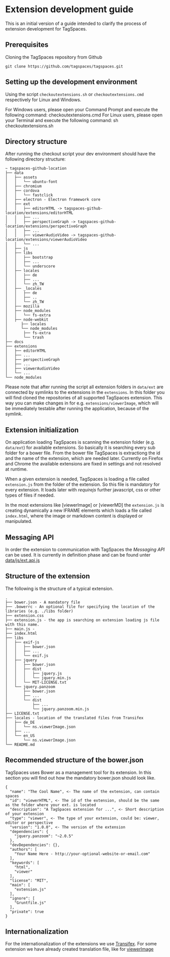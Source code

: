 # Extension development guide

<!-- toc -->

This is an initial version of a guide intended to clarify the process of extension development for TagSpaces.

## Prerequisites

Cloning the TagSpaces repository from Github

    git clone https://github.com/tagspaces/tagspaces.git

## Setting up the development environment

Using the script `checkoutextensions.sh` or `checkoutextensions.cmd` respectively for Linux and Windows.

For Windows users, please open your Command Prompt and execute the following command: checkoutextensions.cmd
For Linux users, please open your Terminal and execute the following command: sh checkoutextensions.sh

## Directory structure

After running the checkout script your dev environment should have the following directory structure:

	~ tagspaces-github-location
	├── data
	│   ├── assets
	│   │   └── ubuntu-font
	│   ├── chromium
	│   ├── cordova
	│   │   └── fastclick
	│   ├── electron - Electron framework core
	│   ├── ext
	│   │   ├── editorHTML -> tagspaces-github-location/extensions/editorHTML
	│   │   ├── ...
	│   │   ├── perspectiveGraph -> tagspaces-github-location/extensions/perspectiveGraph
	│   │   ├── ...
	│   │   ├── viewerAudioVideo -> tagspaces-github-location/extensions/viewerAudioVideo
	│   │   └── ...
	│   ├── js
	│   ├── libs
	│   │   ├── bootstrap
	│   │   ├── ...
	│   │   └── underscore
	│   ├── locales
	│   │   ├── de
	│   │   ├── ...
	│   │   └── zh_TW
	│   ├── _locales
	│   │   ├── de
	│   │   ├── ..
	│   │   └── zh_TW
	│   ├── mozilla
	│   ├── node_modules
	│   │   └── fs-extra
	│   ├── node-webkit
	│	   ├── locales
	│	   └── node_modules
	│	   	├── fs-extra
	│	   	└── trash
	├── docs
	├── extensions
	│   ├── editorHTML
	│   ├── ...
	│   ├── perspectiveGraph
	│   ├── ...
	│   ├── viewerAudioVideo
	│   └── ...
	└── node_modules

Please note that after running the script all extension folders in `data/ext` are connected by symlinks to the extensions in the `extensions`. In this folder you will find cloned the repositories of all supported TagSpaces extension. This way you can make changes in for e.g. `extensions/viewerImage`, which will be immediately testable after running the application, because of the symlink.

## Extension initialization

On application loading TagSpaces is scanning the extension folder (e.g. `data/ext`) for available extensions. So basically it is searching every sub folder for a bower file. From the bower file TagSpaces is extractiong the id and the name of the extension, which are needed later. Currently on Firefox and Chrome the available extensions are fixed in settings and not resolved at runtime.

When a given extension is needed, TagSpaces is loading a file called `extension.js` from the folder of the extension. So this file is mandatory for every extension. It loads later with *requirejs* further javascript, css or other types of files if needed.

In the most extensions like [viewerImage] or [viewerMD] the `extension.js` is creating dynamically a new IFRAME elements which loads a file called `index.html`, where the image or markdown content is displayed or manipulated.

## Messaging API

In order the extension to communication with TagSpaces the *Messaging API* can be used. It is currently in definition phase and can be found unter [data/js/ext.api.js](https://github.com/tagspaces/tagspaces/blob/master/data/js/ext.api.js)

## Structure of the extension

The following is the structure of a typical extension.

    .
    ├── bower.json - A mandatory file
    ├── .bowerrc - An optional file for specifying the location of the libraries (e.g. ./libs folder)
    ├── extension.css
    ├── extension.js - the app is searching on extension loading js file with this name.
    ├── main.js -
    ├── index.html
    ├── libs
    │   ├── exif-js
    │   │   ├── bower.json
    │   │   ├── ...
    │   │   └── exif.js
    │   ├── jquery
    │   │   ├── bower.json
    │   │   ├── dist
    │   │   │   ├── jquery.js
    │   │   │   └── jquery.min.js
    │   │   └── MIT-LICENSE.txt
    │   └── jquery.panzoom
    │       ├── bower.json
    │       ├── ...
    │       └── dist
    │           ├── ...
    │           └── jquery.panzoom.min.js
    ├── LICENSE.txt
    ├── locales - location of the translated files from Transifex
    │   ├── de_DE
    │   │   └── ns.viewerImage.json
    │   ├── ...
    │   └── en_US
    │       └── ns.viewerImage.json
    └── README.md

## Recommended structure of the bower.json
TagSpaces uses Bower as a management tool for its extension. In this section you will find out how the mandatory bower.json should look like.

    {
      "name": "The Cool Name", <- The name of the extension, can contain spaces
      "id": "viewerHTML", <- The id of the extension, should be the same as the folder where your ext. is located
      "description": "A TagSpaces extension for ...", <- Short description of your extension
      "type": "viewer", <- The type of your extension, could be: viewer, editor or perspective
      "version": "1.0.0", <- The version of the extension
      "dependencies": {
        "jquery.panzoom": "~2.0.5"
      },
      "devDependencies": {},
      "authors": [
        "Your Name Here - http://your-optional-website-or-email.com"
      ],
      "keywords": [
        "html",
        "viewer"
      ],
      "license": "MIT",
      "main": [
        "extension.js"
      ],
      "ignore": [
        "Gruntfile.js"
      ],
      "private": true
    }



<!-- ## HTML templating with Handlebars

In TagSpaces we use the Handlebars for working with templates, and since this library is already available in the application, it is our recommendation for templating in the extension. The following code snipped shows you how to load a template with require.js and use in your code.

    require([
      extensionDirectory + '/perspectiveUI.js',
      "text!" + extensionDirectory + '/toolbar.html',
    ], function(extUI, toolbarTPL) {
      var toolbarTemplate = Handlebars.compile(toolbarTPL);
      $someElement.html(toolbarTemplate(
        {
          someParameter:parameterValue
        }
      ));
    }
-->

## Internationalization

For the internationalization of the extensions we use [Transifex](https://www.transifex.com/tagspaces/tagspaces/). For some extension we have already created translation file, like for [viewerImage](https://www.transifex.com/tagspaces/tagspaces/nsviewerimagejson/)

